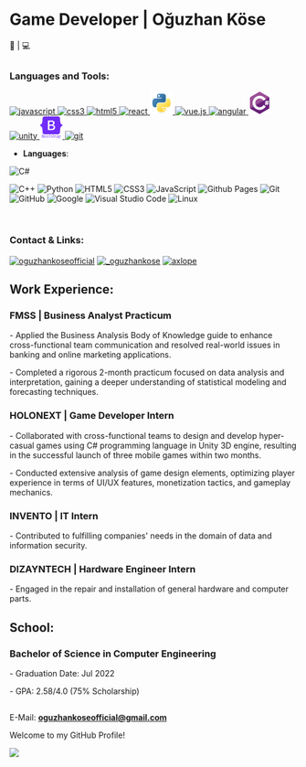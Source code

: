 <h1 align="left">Game Developer | Oğuzhan Köse</h1>
<p align="left">

🚀  | 💻 
##
<h3 align="left">Languages and Tools:</h3>
<p align="left"> 
<a href="https://www.javascript.com/" target="_blank" rel="noreferrer"> <img src="https://cdn.jsdelivr.net/gh/devicons/devicon/icons/javascript/javascript-original.svg" alt="javascript" width="40" height="40"/> </a> <a href="https://www.w3schools.com/css/" target="_blank" rel="noreferrer"> <img src="https://cdn.jsdelivr.net/gh/devicons/devicon/icons/css3/css3-original.svg" alt="css3" width="40" height="40"/> </a> <a href="https://www.w3.org/html/" target="_blank" rel="noreferrer"> <img src="https://cdn.jsdelivr.net/gh/devicons/devicon/icons/html5/html5-original.svg" alt="html5" width="40" height="40"/> </a> <a href="https://react.dev/" target="_blank" rel="noreferrer"> <img src="https://cdn.jsdelivr.net/gh/devicons/devicon/icons/react/react-original-wordmark.svg" alt="react" width="40" height="40"/> </a> <a href="https://www.python.org" target="_blank" rel="noreferrer"> <img src="https://raw.githubusercontent.com/devicons/devicon/master/icons/python/python-original.svg" alt="python" width="40" height="40"/> </a> <a href="https://vuejs.org/" target="_blank" rel="noreferrer"> <img src="https://cdn.jsdelivr.net/gh/devicons/devicon/icons/vuejs/vuejs-original-wordmark.svg" alt="vue.js" width="40" height="40"/> </a> <a href="https://angular.io/" target="_blank" rel="noreferrer"> <img src="https://cdn.jsdelivr.net/gh/devicons/devicon/icons/angularjs/angularjs-original.svg" alt="angular" width="40" height="40"/> </a> <a href="https://www.w3schools.com/cs/" target="_blank" rel="noreferrer"> <img src="https://raw.githubusercontent.com/devicons/devicon/master/icons/csharp/csharp-original.svg" alt="csharp" width="40" height="40"/> </a> <a href="https://unity.com/" target="_blank" rel="noreferrer"> <img src="https://www.vectorlogo.zone/logos/unity3d/unity3d-icon.svg" alt="unity" width="40" height="40"/> </a>  <a href="https://getbootstrap.com" target="_blank" rel="noreferrer"> <img src="https://raw.githubusercontent.com/devicons/devicon/master/icons/bootstrap/bootstrap-plain-wordmark.svg" alt="bootstrap" width="40" height="40"/> </a> <a href="https://git-scm.com/" target="_blank" rel="noreferrer"> <img src="https://www.vectorlogo.zone/logos/git-scm/git-scm-icon.svg" alt="git" width="40" height="40"/> </a> 

<p align="center">

- **Languages**:
    
![C#](https://img.shields.io/badge/C#%20-%232370ED.svg?style=for-the-badge&logo=c#&logoColor=white)

![C++](https://img.shields.io/badge/C++%20-%2300599C.svg?style=for-the-badge&logo=c%2B%2B&logoColor=white)
![Python](https://img.shields.io/badge/Python%20-%2314354C.svg?style=for-the-badge&logo=python&logoColor=white)
![HTML5](https://img.shields.io/badge/HTML5%20-%23E34F26.svg?style=for-the-badge&logo=html5&logoColor=white)
![CSS3](https://img.shields.io/badge/CSS%20-%231572B6.svg?style=for-the-badge&logo=css3&logoColor=white)
![JavaScript](https://img.shields.io/badge/JavaScript%20-%23F7DF1E.svg?style=for-the-badge&logo=javascript&logoColor=black)
![Github Pages](https://img.shields.io/badge/GitHub%20Pages-%23327FC7.svg?style=for-the-badge&logo=github&logoColor=white)
![Git](https://img.shields.io/badge/git-%23F05033.svg?style=for-the-badge&logo=git&logoColor=white)
![GitHub](https://img.shields.io/badge/github-%23121011.svg?style=for-the-badge&logo=github&logoColor=white)
![Google](https://img.shields.io/badge/google-%234285F4.svg?style=for-the-badge&logo=google&logoColor=white)
![Visual Studio Code](https://img.shields.io/badge/Visual%20Studio%20Code-0078d7.svg?style=for-the-badge&logo=visual-studio-code&logoColor=white)
![Linux](https://img.shields.io/badge/Linux-FCC624?style=for-the-badge&logo=linux&logoColor=black)

<br>  

<h3 align="left">Contact & Links:</h3>
<p align="left">
<a href="https://linkedin.com/in/oguzhankoseofficial" target="blank"><img align="center" src="https://raw.githubusercontent.com/rahuldkjain/github-profile-readme-generator/master/src/images/icons/Social/linked-in-alt.svg" alt="oguzhankoseofficial" height="30" width="40" /></a>
<a href="https://instagram.com/_oguzhankose" target="blank"><img align="center" src="https://raw.githubusercontent.com/rahuldkjain/github-profile-readme-generator/master/src/images/icons/Social/instagram.svg" alt="_oguzhankose" height="30" width="40" /></a>
<a href="https://www.hackerrank.com/axlope" target="blank"><img align="center" src="https://raw.githubusercontent.com/rahuldkjain/github-profile-readme-generator/master/src/images/icons/Social/hackerrank.svg" alt="axlope" height="30" width="40" /></a>
</p>

##

<h2 align="left">Work Experience:</h2>

<h3 align="left">FMSS | Business Analyst Practicum</h3>
<p align="left">
- Applied the Business Analysis Body of Knowledge guide to enhance cross-functional team communication and resolved real-world issues in banking and online marketing applications.
  <p> </p>
- Completed a rigorous 2-month practicum focused on data analysis and interpretation, gaining a deeper understanding of statistical modeling and forecasting techniques.
  <p> </p>

  <h3 align="left">HOLONEXT | Game Developer Intern</h3>
<p align="left">
- Collaborated with cross-functional teams to design and develop hyper-casual games using C# programming language in Unity 3D engine, resulting in the successful launch of three mobile games within two months.
  <p> </p>
- Conducted extensive analysis of game design elements, optimizing player experience in terms of UI/UX features, monetization tactics, and gameplay mechanics.
  <p> </p>

  <h3 align="left">INVENTO | IT Intern</h3>
<p align="left">
- Contributed to fulfilling companies' needs in the domain of data and information security.
  <p> </p>

  <h3 align="left">DIZAYNTECH | Hardware Engineer Intern</h3>
<p align="left">
- Engaged in the repair and installation of general hardware and computer parts.
  <p> </p>

##

<h2 align="left">School:</h2>
<h3 align="left">Bachelor of Science in Computer Engineering</h3>

<p align="left">
- Graduation Date: Jul 2022
    <p> </p>
- GPA: 2.58/4.0 (75% Scholarship)

##

E-Mail: **oguzhankoseofficial@gmail.com**

Welcome to my GitHub Profile!

![](https://komarev.com/ghpvc/?username=your-github-username)
